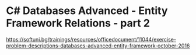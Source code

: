 # C# Databases Advanced - Entity Framework Relations - part 2

https://softuni.bg/trainings/resources/officedocument/11044/exercise-problem-descriptions-databases-advanced-entity-framework-october-2016